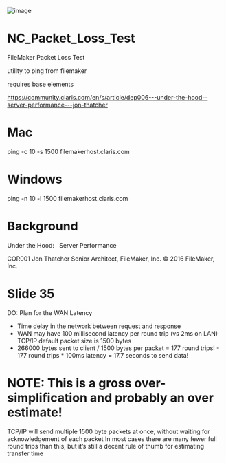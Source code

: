 ![image](https://user-images.githubusercontent.com/597763/193428704-e9678726-1016-423e-ad23-24703849ad6f.png)


# NC_Packet_Loss_Test
FileMaker Packet Loss Test

utility to ping from filemaker

requires base elements

https://community.claris.com/en/s/article/dep006---under-the-hood--server-performance---jon-thatcher

# Mac
ping -c 10 -s 1500 filemakerhost.claris.com

# Windows
ping -n 10 -l 1500 filemakerhost.claris.com
 
# Background
Under the Hood:   Server Performance
 
COR001
Jon Thatcher
Senior Architect, FileMaker, Inc.
© 2016 FileMaker, Inc.

# Slide 35
DO: Plan for the WAN
Latency
- Time delay in the network between request and response
- WAN may have 100 millisecond latency per round trip (vs 2ms on LAN)
TCP/IP default packet size is 1500 bytes
- 266000 bytes sent to client / 1500 bytes per packet = 177 round trips! - 177 round trips * 100ms latency = 17.7 seconds to send data!
 
# NOTE: This is a gross over-simplification and probably an over estimate!
TCP/IP will send multiple 1500 byte packets at once, without waiting for acknowledgement of each packet
In most cases there are many fewer full round trips than this, but it’s still a decent rule of thumb for estimating transfer time

